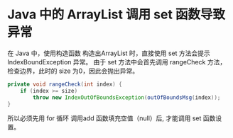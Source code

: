 # Java 中的 ArrayList 调用 set 函数导致异常

在 Java 中，使用构造函数 构造出ArrayList 时，直接使用 set 方法会提示 IndexBoundException 异常。 
由于 set 方法中会首先调用 rangeCheck  方法，检查边界，此时的 size 为0，因此会抛出异常。
```java
private void rangeCheck(int index) {
    if (index >= size)
        throw new IndexOutOfBoundsException(outOfBoundsMsg(index));
}
```
所以必须先用 for 循环 调用add 函数填充空值（null）后, 才能调用 set 函数设置。